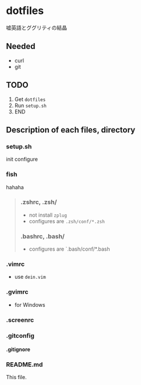 # dotfiles
嘘英語とググリティの結晶

## Needed
- curl
- git

## TODO
1. Get `dotfiles`
1. Run `setup.sh`
1. END

## Description of each files, directory
### setup.sh
init configure

### fish
hahaha
> ### .zshrc, .zsh/
> - not install `zplug`
> - configures are `.zsh/conf/*.zsh`
> 
> ### .bashrc, .bash/
> - configures are `.bash/conf/*.bash

### .vimrc
- use `dein.vim`

### .gvimrc
- for Windows

### .screenrc

### .gitconfig

#### .gitignore

### README.md
This file.
